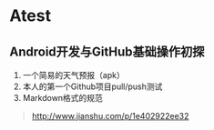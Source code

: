 # Atest
## Android开发与GitHub基础操作初探
1. 一个简易的天气预报（apk）
2. 本人的第一个Github项目pull/push测试
3. Markdown格式的规范
>http://www.jianshu.com/p/1e402922ee32
